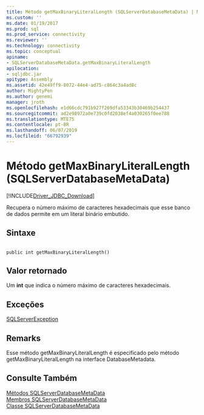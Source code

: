 ```yaml
---
title: Método getMaxBinaryLiteralLength (SQLServerDatabaseMetaData) | Microsoft Docs
ms.custom: ''
ms.date: 01/19/2017
ms.prod: sql
ms.prod_service: connectivity
ms.reviewer: ''
ms.technology: connectivity
ms.topic: conceptual
apiname:
- SQLServerDatabaseMetaData.getMaxBinaryLiteralLength
apilocation:
- sqljdbc.jar
apitype: Assembly
ms.assetid: 42e49ff9-8072-44e4-ad75-c864c3a4ad8c
author: MightyPen
ms.author: genemi
manager: jroth
ms.openlocfilehash: e1d66cdc791b927f269dfa53343b30469b254437
ms.sourcegitcommit: ad2e98972a0e739c0fd2038ef4a030265f0ee788
ms.translationtype: MTE75
ms.contentlocale: pt-BR
ms.lasthandoff: 06/07/2019
ms.locfileid: "66792939"
---
```

# <a name="getmaxbinaryliterallength-method-sqlserverdatabasemetadata"></a>Método getMaxBinaryLiteralLength (SQLServerDatabaseMetaData)
[!INCLUDE[Driver_JDBC_Download](../../../includes/driver_jdbc_download.md)]

  Recupera o número máximo de caracteres hexadecimais que esse banco de dados permite em um literal binário embutido.  
  
## <a name="syntax"></a>Sintaxe  
  
```  
  
public int getMaxBinaryLiteralLength()  
```  
  
## <a name="return-value"></a>Valor retornado  
 Um **int** que indica o número máximo de caracteres hexadecimais.  
  
## <a name="exceptions"></a>Exceções  
 [SQLServerException](../../../connect/jdbc/reference/sqlserverexception-class.md)  
  
## <a name="remarks"></a>Remarks  
 Esse método getMaxBinaryLiteralLength é especificado pelo método getMaxBinaryLiteralLength na interface DatabaseMetadata.  
  
## <a name="see-also"></a>Consulte Também  
 [Métodos SQLServerDatabaseMetaData](../../../connect/jdbc/reference/sqlserverdatabasemetadata-methods.md)   
 [Membros SQLServerDatabaseMetaData](../../../connect/jdbc/reference/sqlserverdatabasemetadata-members.md)   
 [Classe SQLServerDatabaseMetaData](../../../connect/jdbc/reference/sqlserverdatabasemetadata-class.md)  
  
  
